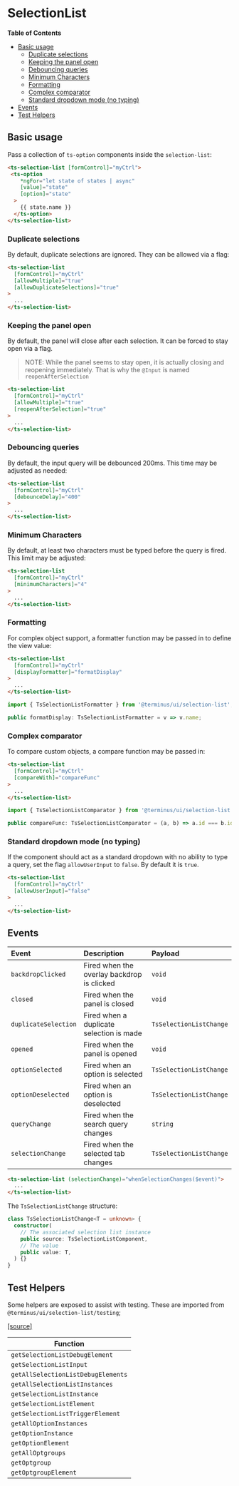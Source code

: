 <h1>SelectionList</h1>

<!-- START doctoc generated TOC please keep comment here to allow auto update -->
<!-- DON'T EDIT THIS SECTION, INSTEAD RE-RUN doctoc TO UPDATE -->
**Table of Contents**

- [Basic usage](#basic-usage)
  - [Duplicate selections](#duplicate-selections)
  - [Keeping the panel open](#keeping-the-panel-open)
  - [Debouncing queries](#debouncing-queries)
  - [Minimum Characters](#minimum-characters)
  - [Formatting](#formatting)
  - [Complex comparator](#complex-comparator)
  - [Standard dropdown mode (no typing)](#standard-dropdown-mode-no-typing)
- [Events](#events)
- [Test Helpers](#test-helpers)

<!-- END doctoc generated TOC please keep comment here to allow auto update -->


## Basic usage

Pass a collection of `ts-option` components inside the `selection-list`:

```html
<ts-selection-list [formControl]="myCtrl">
 <ts-option
    *ngFor="let state of states | async"
    [value]="state"
    [option]="state"
  >
    {{ state.name }}
  </ts-option>
</ts-selection-list>
```


### Duplicate selections

By default, duplicate selections are ignored. They can be allowed via a flag:

```html
<ts-selection-list
  [formControl]="myCtrl"
  [allowMultiple]="true"
  [allowDuplicateSelections]="true"
>
  ...
</ts-selection-list>
```


### Keeping the panel open

By default, the panel will close after each selection. It can be forced to stay open via a flag.

> NOTE: While the panel seems to stay open, it is actually closing and reopening immediately. That is why the `@Input` is named
`reopenAfterSelection`

```html
<ts-selection-list
  [formControl]="myCtrl"
  [allowMultiple]="true"
  [reopenAfterSelection]="true"
>
  ...
</ts-selection-list>
```


### Debouncing queries

By default, the input query will be debounced 200ms. This time may be adjusted as needed:

```html
<ts-selection-list
  [formControl]="myCtrl"
  [debounceDelay]="400"
>
  ...
</ts-selection-list>
```


### Minimum Characters

By default, at least two characters must be typed before the query is fired. This limit may be adjusted:

```html
<ts-selection-list
  [formControl]="myCtrl"
  [minimumCharacters]="4"
>
  ...
</ts-selection-list>
```

### Formatting

For complex object support, a formatter function may be passed in to define the view value:

```html
<ts-selection-list
  [formControl]="myCtrl"
  [displayFormatter]="formatDisplay"
>
  ...
</ts-selection-list>
```

```typescript
import { TsSelectionListFormatter } from '@terminus/ui/selection-list';

public formatDisplay: TsSelectionListFormatter = v => v.name;
```

### Complex comparator

To compare custom objects, a compare function may be passed in:

```html
<ts-selection-list
  [formControl]="myCtrl"
  [compareWith]="compareFunc"
>
  ...
</ts-selection-list>
```

```typescript
import { TsSelectionListComparator } from '@terminus/ui/selection-list';

public compareFunc: TsSelectionListComparator = (a, b) => a.id === b.id;
```

### Standard dropdown mode (no typing)

If the component should act as a standard dropdown with no ability to type a query, set the flag `allowUserInput` to
`false`. By default it is `true`.

```html
<ts-selection-list
  [formControl]="myCtrl"
  [allowUserInput]="false"
>
  ...
</ts-selection-list>
```

## Events

| Event                | Description                                | Payload                 |
|:---------------------|:-------------------------------------------|:------------------------|
| `backdropClicked`    | Fired when the overlay backdrop is clicked | `void`                  |
| `closed`             | Fired when the panel is closed             | `void`                  |
| `duplicateSelection` | Fired when a duplicate selection is made   | `TsSelectionListChange` |
| `opened`             | Fired when the panel is opened             | `void`                  |
| `optionSelected`     | Fired when an option is selected           | `TsSelectionListChange` |
| `optionDeselected`   | Fired when an option is deselected         | `TsSelectionListChange` |
| `queryChange`        | Fired when the search query changes        | `string`                |
| `selectionChange`    | Fired when the selected tab changes        | `TsSelectionListChange` |

```html
<ts-selection-list (selectionChange)="whenSelectionChanges($event)">
  ...
</ts-selection-list>
```

The `TsSelectionListChange` structure:

```typescript
class TsSelectionListChange<T = unknown> {
  constructor(
    // The associated selection list instance
    public source: TsSelectionListComponent,
    // The value
    public value: T,
  ) {}
}
```


## Test Helpers

Some helpers are exposed to assist with testing. These are imported from `@terminus/ui/selection-list/testing`;

[[source]][test-helpers-src]

| Function                           |
|------------------------------------|
| `getSelectionListDebugElement`     |
| `getSelectionListInput`            |
| `getAllSelectionListDebugElements` |
| `getAllSelectionListInstances`     |
| `getSelectionListInstance`         |
| `getSelectionListElement`          |
| `getSelectionListTriggerElement`   |
| `getAllOptionInstances`            |
| `getOptionInstance`                |
| `getOptionElement`                 |
| `getAllOptgroups`                  |
| `getOptgroup`                      |
| `getOptgroupElement`               |


[test-helpers-src]: https://github.com/GetTerminus/terminus-ui/blob/release/terminus-ui/selection-list/testing/src/test-helpers.ts
